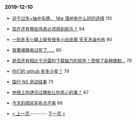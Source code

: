 ### 2019-12-10 
- [迫于过年+抽中车牌， 18w 落地有什么好的选择](https://www.v2ex.com/t/627503) 110
- [现在还有哪些场景必须用到纸币？](https://www.v2ex.com/t/627579) 94
- [一到冬天小腿上就有很多小白皮屑 天天洗澡也有](https://www.v2ex.com/t/627565) 90
- [我要被静电过死了……](https://www.v2ex.com/t/627416) 80
- [是否还有相比于迅雷的下载磁力的软件！受够了各种限制...](https://www.v2ex.com/t/627467) 79
- [你们的 github 有多少星？](https://www.v2ex.com/t/627659) 79
- [国行 NS 测试结果](https://www.v2ex.com/t/627519) 73
- [地铁上你遇见过哪些让你恶心的事？](https://www.v2ex.com/t/627564) 67
- [今天的顺风车有点不爽](https://www.v2ex.com/t/627588) 66 

- [ < 上一页 ](https://github.com/able8/v2ex-hot-record/blob/master/2019-12-09.md) -------- [ 下一页 > ](https://github.com/able8/v2ex-hot-record/blob/master/2019-12-11.md)